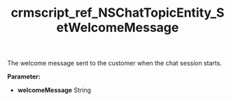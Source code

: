 ﻿---
title: crmscript_ref_NSChatTopicEntity_SetWelcomeMessage
description: NSChatTopicEntity.SetWelcomeMessage(String welcomeMessage)
intellisense: NSChatTopicEntity.SetWelcomeMessage
keywords: NSChatTopicEntity, GetWelcomeMessage
so.topic: reference
---

The welcome message sent to the customer when the chat session starts.

**Parameter:** 
 - **welcomeMessage** String

